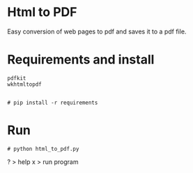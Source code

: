 # Html to PDF

Easy conversion of web pages to pdf and saves it to a pdf file.


# Requirements and install

	pdfkit
	wkhtmltopdf


	# pip install -r requirements



# Run

	# python html_to_pdf.py

? > help
x > run program

